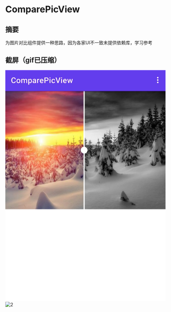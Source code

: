 # ComparePicView
## 摘要
为图片对比组件提供一种思路，因为各家UI不一致未提供依赖库，学习参考

## 截屏（gif已压缩）
![1](https://github.com/yingLanNull/ComparePicView/blob/master/show/screen.png)
![2](https://github.com/yingLanNull/ComparePicView/blob/master/show/show.gif)
